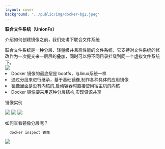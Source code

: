 ```yaml
---
layout: cover
background: '../public/img/docker-bg2.jpeg'
---
```


**联合文件系统（UnionFs）**

<gradien-text class="text-sm text-yellow">介绍如何创建镜像之前，我们先讲下联合文件系统</gradien-text>

<space class="text-xs my-2">
联合文件系统是一种分层、轻量级并且高性能的文件系统，它支持对文件系统的修改作为一次提交来一层层的叠加，同时可以将不同目录挂载到同一个虚拟文件系统下。
</space>

<div class="font-bold flex gap-2">
  <Image class="w-30" src="../public/img/docker 文件分层.webp" />
  <div class="text-xs">
    <li>Docker 镜像的最底层是 bootfs，与linux系统一样</li>
    <li>通过分层来进行继承，基于基础镜像,制作各种具体的应用镜像</li>
    <li>镜像里面是没有内核的,启动容器时直接使用宿主机的内核</li>
    <li>Docker 镜像要采用这种分层结构,实现资源共享</li>
  </div>
</div>

<div class="h-1 w-220 border-dashed border-1 my-1" ></div>

<div class="flex gap-12">
  <div>
    <p class="text-xs">镜像实例</p>
    <carousel arrow draggable class="w-80">
      <Image class="w-100 rounded" src="../public/img/docker命令实战/文件分层/镜像分层下载.png" />
      <Image class="w-100 rounded" src="../public/img/docker命令实战/文件分层/镜像分层下载的好处.png" />
      <Image class="w-100 rounded" src="../public/img/docker命令实战/文件分层/镜像删除.png" />
    </carousel>
  </div>

  <div>
  
  <p class="text-xs">如何查看镜像分层呢？</p>
  
  ```sh
    docker inspect 镜像
  ```
  <Image class="w-100 rounded" src="../public/img/docker命令实战/文件分层/查看镜像分层信息.png" />

  </div>

</div>
